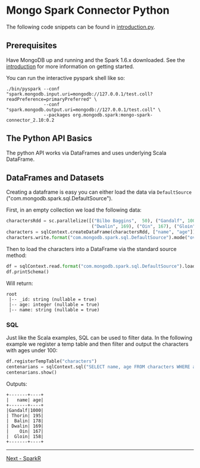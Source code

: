 # Mongo Spark Connector Python

The following code snippets can be found in [introduction.py](../examples/src/test/python/tour/introduction.py).

## Prerequisites

Have MongoDB up and running and the Spark 1.6.x downloaded. See the [introduction](0-introduction.md) for more information on getting started.

You can run the interactive pyspark shell like so:

```
./bin/pyspark --conf "spark.mongodb.input.uri=mongodb://127.0.0.1/test.coll?readPreference=primaryPreferred" \
              --conf "spark.mongodb.output.uri=mongodb://127.0.0.1/test.coll" \
              --packages org.mongodb.spark:mongo-spark-connector_2.10:0.2
```

## The Python API Basics

The python API works via DataFrames and uses underlying Scala DataFrame.

## DataFrames and Datasets

Creating a dataframe is easy you can either load the data via `DefaultSource` ("com.mongodb.spark.sql.DefaultSource").

First, in an empty collection we load the following data:

```python
charactersRdd = sc.parallelize([("Bilbo Baggins",  50), ("Gandalf", 1000), ("Thorin", 195), ("Balin", 178), ("Kili", 77),
                                ("Dwalin", 169), ("Oin", 167), ("Gloin", 158), ("Fili", 82), ("Bombur", None)])
characters = sqlContext.createDataFrame(charactersRdd, ["name", "age"])
characters.write.format("com.mongodb.spark.sql.DefaultSource").mode("overwrite").save()
```

Then to load the characters into a DataFrame via the standard source method:

```python
df = sqlContext.read.format("com.mongodb.spark.sql.DefaultSource").load()
df.printSchema()
```

Will return:

```
root
 |-- _id: string (nullable = true)
 |-- age: integer (nullable = true)
 |-- name: string (nullable = true)
```

### SQL

Just like the Scala examples, SQL can be used to filter data. In the following example we register a temp table and then filter and output 
the characters with ages under 100:

```python
df.registerTempTable("characters")
centenarians = sqlContext.sql("SELECT name, age FROM characters WHERE age >= 100")
centenarians.show()
```

Outputs:

```
+-------+----+
|   name| age|
+-------+----+
|Gandalf|1000|
| Thorin| 195|
|  Balin| 178|
| Dwalin| 169|
|    Oin| 167|
|  Gloin| 158|
+-------+----+
```

-----

[Next - SparkR](5-sparkR.md)
